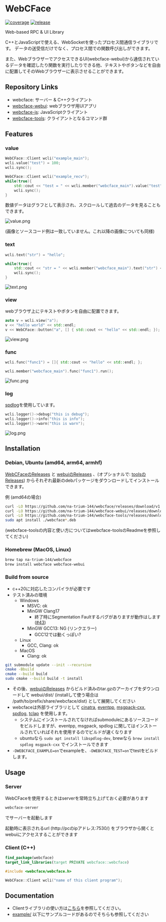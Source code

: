 # WebCFace

[![coverage](https://raw.githubusercontent.com/na-trium-144/webcface/badge/coverage.svg)](https://github.com/na-trium-144/webcface/actions/workflows/cmake-coverage.yml)
[![release](https://img.shields.io/github/v/release/na-trium-144/webcface)](https://github.com/na-trium-144/webcface/releases)

Web-based RPC &amp; UI Library

C++とJavaScriptで使える、WebSocketを使ったプロセス間通信ライブラリです。
データの送受信だけでなく、プロセス間での関数呼び出しができます。

また、WebブラウザーでアクセスできるUI(webcface-webui)から通信されているデータを確認したり関数を実行したりできる他、テキストやボタンなどを自由に配置してそのWebブラウザーに表示させることができます。

## Repository Links

* webcface: サーバー & C++クライアント
* [webcface-webui](https://github.com/na-trium-144/webcface-webui): webブラウザ用UIアプリ
* [webcface-js](https://github.com/na-trium-144/webcface-js): JavaScriptクライアント
* [webcface-tools](https://github.com/na-trium-144/webcface-tools): クライアントとなるコマンド群

## Features

### value
```cpp
WebCFace::Client wcli("example_main");
wcli.value("test") = 100;
wcli.sync();
```

```cpp
WebCFace::Client wcli("example_recv");
while(true){
	std::cout << "test = " << wcli.member("webcface_main").value("test") << std::endl;
	wcli.sync();
}
```
数値データはグラフとして表示され、スクロールして過去のデータを見ることもできます。

![value.png](./images/value.png)

(画像とソースコード例は一致していません。これ以降の画像についても同様)

### text
```cpp
wcli.text("str") = "hello";
```

```cpp
while(true){
	std::cout << "str = " << wcli.member("webcface_main").text("str") << std::endl;
	wcli.sync();
}
```

![text.png](./images/text.png)

### view
webブラウザ上にテキストやボタンを自由に配置できます。
```cpp
auto v = wcli.view("a");
v << "hello world" << std::endl;
v << WebCFace::button("a", [] { std::cout << "hello" << std::endl; });
```

![view.png](./images/view.png)

### func
```cpp
wcli.func("func1") = []{ std::cout << "hello" << std::endl; };
```

```cpp
wcli.member("webcface_main").func("func1").run();
```

![func.png](./images/func.png)

### log
[spdlog](https://github.com/gabime/spdlog)を使用しています。
```cpp
wcli.logger()->debug("this is debug");
wcli.logger()->info("this is info");
wcli.logger()->warn("this is warn");
```

![log.png](./images/log.png)

## Installation

### Debian, Ubuntu (amd64, arm64, armhf)
[WebCFaceのReleases](https://github.com/na-trium-144/webcface/releases) と [webuiのReleases](https://github.com/na-trium-144/webcface-webui/releases) 、(オプショナルで: [toolsのReleases](https://github.com/na-trium-144/webcface-tools/releases)) からそれぞれ最新のdebパッケージをダウンロードしてインストールできます。

例 (amd64の場合)
```sh
curl -LO https://github.com/na-trium-144/webcface/releases/download/v1.1.1/webcface_1.1.1_amd64.deb
curl -LO https://github.com/na-trium-144/webcface-webui/releases/download/v1.0.4/webcface-webui_1.0.4_all.deb
curl -LO https://github.com/na-trium-144/webcface-tools/releases/download/v1.0.0/webcface-tools_1.0.0_amd64.deb
sudo apt install ./webcface*.deb
```

(webcface-toolsの内容と使い方についてはwebcface-toolsのReadmeを参照してください)

### Homebrew (MacOS, Linux)
```sh
brew tap na-trium-144/webcface
brew install webcface webcface-webui
```

### Build from source

* c++20に対応したコンパイラが必要です
* テスト済みの環境
	* Windows
		* MSVC: ok
		* MinGW Clang17
			* 終了時にSegmentation Faultするバグがありますが動作はします ([#43](https://github.com/na-trium-144/webcface/issues/43))
		* MinGW GCC13: NG (リンクエラー)
			* GCC12では動くっぽい?
	* Linux
		* GCC, Clang: ok
	* MacOS
		* Clang: ok

```sh
git submodule update --init --recursive
cmake -Bbuild
cmake --build build
sudo cmake --build build -t install
```
* その後、[webuiのReleases](https://github.com/na-trium-144/webcface-webui/releases) からビルド済みのtar.gzのアーカイブをダウンロードして webui/dist/ (installして使う場合は /path/to/prefix/share/webcface/dist) として展開してください
* webcfaceは外部ライブラリとして [cinatra](https://github.com/qicosmos/cinatra), [eventpp](https://github.com/wqking/eventpp), [msgpack-cxx](https://github.com/msgpack/msgpack-c), [spdlog](https://github.com/gabime/spdlog), [tclap](https://tclap.sourceforge.net) を使用します。
	* システムにインストールされてなければsubmoduleにあるソースコードをビルドしますが、eventpp, msgpack, spdlog に関してはインストールされていればそれを使用するのでビルドが速くなります
	* ubuntuなら `sudo apt install libspdlog-dev`, brewなら `brew install spdlog msgpack-cxx` でインストールできます
* `-DWEBCFACE_EXAMPLE=on`でexampleを、`-DWEBCFACE_TEST=on`でtestをビルドします。

## Usage

### Server
WebCFaceを使用するときはserverを常時立ち上げておく必要があります

```sh
webcface-server
```
でサーバーを起動します

起動時に表示されるurl (http://pcのipアドレス:7530/) をブラウザから開くとwebuiにアクセスすることができます

### Client (C++)

```cmake
find_package(webcface)
target_link_libraries(target PRIVATE webcface::webcface)
```

```cpp
#include <webcface/webcface.h>

WebCFace::Client wcli("name of this client program");
```

## Documentation

* Clientライブラリの使い方は[こちら](https://na-trium-144.github.io/webcface/md_01__client.html)を参照してください。
* [example/](./example/) 以下にサンプルコードがあるのでそちらも参照してください
